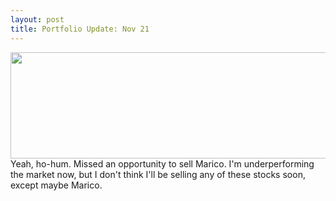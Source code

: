 ```yaml
---
layout: post
title: Portfolio Update: Nov 21
---
```

<p style="text-align:left;" ><a href="http://kanudeshpande.wordpress.com/2012/11/21/portfolio-update-nov-21/untitled2-2/" rel="attachment wp-att-874" ><img class="aligncenter size-full wp-image-874" alt="" src="http://kanudeshpande.files.wordpress.com/2012/11/untitled21.png" height="170" width="580" ></img></a>Yeah, ho-hum. Missed an opportunity to sell Marico. I'm underperforming the market now, but I don't think I'll be selling any of these stocks soon, except maybe Marico.</p>